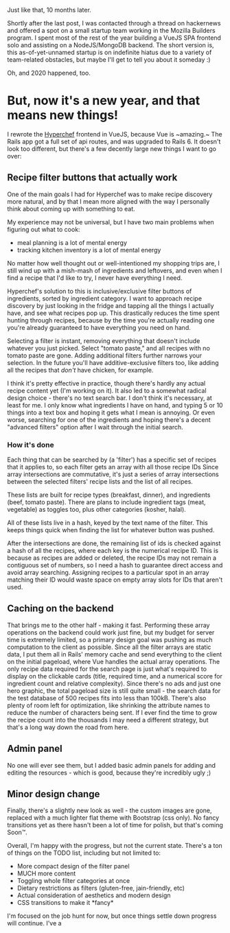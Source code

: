 Just like that, 10 months later.

Shortly after the last post, I was contacted through a thread on hackernews
and offered a spot on a small startup team working in the Mozilla Builders
program. I spent most of the rest of the year building a VueJS SPA frontend
solo and assisting on a NodeJS/MongoDB backend. The short version is, this
as-of-yet-unnamed startup is on indefinite hiatus due to a variety of
team-related obstacles, but maybe I'll get to tell you about it someday :)

Oh, and 2020 happened, too.

# But, now it's a new year, and that means new things!

I rewrote the [Hyperchef](https://cgardn.github.io/hyperchef/) frontend in
VueJS, because Vue is ~amazing.~ The Rails app got a full set of api routes,
and was upgraded to Rails 6. It doesn't look too different, but there's a few
decently large new things I want to go over:

## Recipe filter buttons that actually work
One of the main goals I had for Hyperchef was to make recipe discovery more
natural, and by that I mean more aligned with the way I personally think about
coming up with something to eat. 

My experience may not be universal, but I have two main problems when figuring
out what to cook:

- meal planning is a lot of mental energy
- tracking kitchen inventory is a lot of mental energy

No matter how well thought out or well-intentioned my shopping trips are, I
still wind up with a mish-mash of ingredients and leftovers, and even when I
find a recipe that I'd like to try, I never have everything I need.

Hyperchef's solution to this is inclusive/exclusive filter buttons of
ingredients, sorted by ingredient category. I want to approach recipe
discovery by just looking in the fridge and tapping all the things I actually
have, and see what recipes pop up. This drastically reduces the time spent
hunting through recipes, because by the time you're actually reading one
you're already guaranteed to have everything you need on hand. 

Selecting a filter is instant, removing everything that doesn't include
whatever you just picked. Select "tomato paste," and all recipes with no
tomato paste are gone. Adding additional filters further narrows your
selection. In the future you'll have additive-exclusive filters too, like
adding all the recipes that *don't* have chicken, for example.

I think it's pretty effective in practice, though there's hardly any actual
recipe content yet (I'm working on it). It also led to a somewhat radical
design choice - there's no text search bar. I don't think it's necessary, at
least for me. I only know what ingredients I have on hand, and
typing 5 or 10 things into a text box and hoping it gets what I mean is
annoying. Or even worse, searching for one of the ingredients and hoping
there's a decent "advanced filters" option after I wait through the initial
search.

### How it's done
Each thing that can be searched by (a 'filter') has a specific set of recipes
that it applies to, so each filter gets an array with all those recipe IDs
Since array intersections are commutative, it's just a series of array
intersections between the selected filters' recipe lists and the list of all
recipes.

These lists are built for recipe types (breakfast, dinner), and ingredients
(beef, tomato paste). There are plans to include ingredient tags (meat,
vegetable) as toggles too, plus other categories (kosher, halal).

All of these lists live in a hash, keyed by the text name of the filter. This
keeps things quick when finding the list for whatever button was pushed.

After the intersections are done, the remaining list of ids is checked against
a hash of all the recipes, where each key is the numerical recipe ID. This is
because as recipes are added or deleted, the recipe IDs may not remain a
contiguous set of numbers, so I need a hash to guarantee direct access and
avoid array searching. Assigning recipes to a particular spot in an array
matching their ID would waste space on empty array slots for IDs that aren't
used.

## Caching on the backend
That brings me to the other half - making it fast. Performing these array
operations on the backend could work just fine, but my budget for server time
is extremely limited, so a primary design goal was pushing as much computation
to the client as possible. Since all the filter arrays are static data, I
put them all in Rails' memory cache and send everything to the
client on the initial pageload, where Vue handles the actual array operations.
The only recipe data required for the search page is just what's required to
display on the clickable cards (title, required time, and a numerical score
for ingredient count and relative complexity). Since there's no ads and just
one hero graphic, the total pageload size is still quite small - the search
data for the test database of 500 recipes fits into less than 100kB. There's
also plenty of room left for optimization, like shrinking the attribute names
to reduce the number of characters being sent. If I ever find the time to
grow the recipe count into the thousands I may need a different strategy, but
that's a long way down the road from here.

## Admin panel
No one will ever see them, but I added basic admin panels for adding and
editing the resources - which is good, because they're incredibly ugly ;)

## Minor design change
Finally, there's a slightly new look as well - the custom images are gone,
replaced with a much lighter flat theme with Bootstrap (css only).  No fancy
transitions yet as there hasn't been a lot of time for polish, but that's
coming Soon&#8482;.

Overall, I'm happy with the progress, but not the current state. There's a ton
of things on the TODO list, including but not limited to:
- More compact design of the filter panel
- MUCH more content
- Toggling whole filter categories at once
- Dietary restrictions as filters (gluten-free, jain-friendly, etc)
- Actual consideration of aesthetics and modern design
- CSS transitions to make it \*fancy\*

I'm focused on the job hunt for now, but once things settle down progress will
continue. I've a
